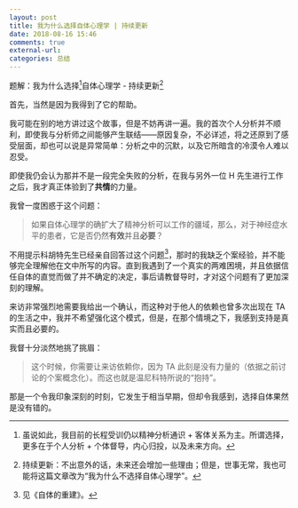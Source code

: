 ```yaml
---
layout: post
title: 我为什么选择自体心理学 | 持续更新
date: 2018-08-16 15:46
comments: true
external-url:
categories: 总结
---
```


题解：我为什么选择[^1]自体心理学 - 持续更新[^2]

首先，当然是因为我得到了它的帮助。

我可能在别的地方讲过这个故事，但是不妨再讲一遍。我的首次个人分析并不顺利，即使我与分析师之间能够产生联结——原因复杂，不必详述，将之还原到了感受层面，却也可以说是异常简单：分析之中的沉默，以及它所暗含的冷漠令人难以忍受。

即使我仍会认为那并不是一段完全失败的分析，在我与另外一位 H 先生进行工作之后，我才真正体验到了**共情**的力量。

我曾一度困惑于这个问题：

> 如果自体心理学的确扩大了精神分析可以工作的疆域，那么，对于神经症水平的患者，它是否仍然**有效**并且**必要**？

不用提示科胡特先生已经亲自回答过这个问题[^3]，那时的我缺乏个案经验，并不能够完全理解他在文中所写的内容。直到我遇到了一个真实的两难困境，并且依据信任自体的直觉而做了并不确定的决定，事后请教督导时，才对这个问题有了更加深刻的理解。

来访非常强烈地需要我给出一个确认，而这种对于他人的依赖也曾多次出现在 TA 的生活之中，我并不希望强化这个模式，但是，在那个情境之下，我感到支持是真实而且必要的。

我督十分淡然地挑了挑眉：

> 这个时候，你需要让来访依赖你，因为 TA 此刻是没有力量的（依据之前讨论的个案概念化）。而这也就是温尼科特所说的“抱持”。

那是一个令我印象深刻的时刻，它发生于相当早期，但却令我感到，选择自体果然是没有错的。

[^1]: 虽说如此，我目前的长程受训仍以精神分析通识 + 客体关系为主。所谓选择，更多在于个人分析 + 个体督导，内心归投，以及未来方向。
[^2]: 持续更新：不出意外的话，未来还会增加一些理由；但是，世事无常，我也可能将这篇文章改为“我为什么不选择自体心理学”。
[^3]: 见《自体的重建》。